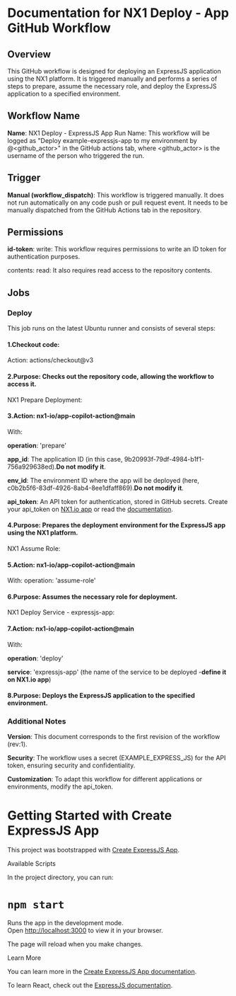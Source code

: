 # Documentation for NX1 Deploy - App GitHub Workflow

## Overview
This GitHub workflow is designed for deploying an ExpressJS application using the NX1 platform. It is triggered manually and performs a series of steps to prepare, assume the necessary role, and deploy the ExpressJS application to a specified environment.

## Workflow Name

**Name**: NX1 Deploy - ExpressJS App
Run Name: This workflow will be logged as "Deploy example-expressjs-app to my environment by @<github_actor>" in the GitHub actions tab, where <github_actor> is the username of the person who triggered the run.

## Trigger

**Manual (workflow_dispatch)**: This workflow is triggered manually. It does not run automatically on any code push or pull request event. It needs to be manually dispatched from the GitHub Actions tab in the repository.

## Permissions

**id-token**: write: This workflow requires permissions to write an ID token for authentication purposes.

contents: read: It also requires read access to the repository contents.

## Jobs

### Deploy

This job runs on the latest Ubuntu runner and consists of several steps:

#### 1.**Checkout code**:

Action: actions/checkout@v3

#### 2.**Purpose**: Checks out the repository code, allowing the workflow to access it.

NX1 Prepare Deployment:

#### 3.**Action**: nx1-io/app-copilot-action@main

With:

**operation**: 'prepare'

**app_id**: The application ID (in this case, 9b20993f-79df-4984-b1f1-756a929638ed).**Do not modify it**.

**env_id**: The environment ID where the app will be deployed (here, c0b2b5f6-83df-4926-8ab4-8ee1dfaff869).**Do not modify it**. 

**api_token**: An API token for authentication, stored in GitHub secrets. Create your api_token on [NX1.io app](https://app.nx1.io/) or read the [documentation](https://docs.nx1.io/).

#### 4.**Purpose**: Prepares the deployment environment for the ExpressJS app using the NX1 platform.
NX1 Assume Role:

#### 5.**Action**: nx1-io/app-copilot-action@main
With:
operation: 'assume-role'

#### 6.**Purpose**: Assumes the necessary role for deployment.
NX1 Deploy Service - expressjs-app:

#### 7.**Action**: nx1-io/app-copilot-action@main

With:

**operation**: 'deploy'

**service**: 'expressjs-app' (the name of the service to be deployed -**define it on NX1.io app**)

#### 8.**Purpose**: Deploys the ExpressJS application to the specified environment.

### Additional Notes

**Version**: This document corresponds to the first revision of the workflow (rev:1).

**Security**: The workflow uses a secret (EXAMPLE_EXPRESS_JS) for the API token, ensuring security and confidentiality.

**Customization**: To adapt this workflow for different applications or environments, modify the api_token.


# Getting Started with Create ExpressJS App

This project was bootstrapped with [Create ExpressJS App](https://expressjs.com/).

 Available Scripts

In the project directory, you can run:

# `npm start`

Runs the app in the development mode.\
Open [http://localhost:3000](http://localhost:3000) to view it in your browser.

The page will reload when you make changes.

 Learn More

You can learn more in the [Create ExpressJS App documentation](https://expressjs.com/en/starter/installing.html).

To learn React, check out the [ExpressJS documentation](https://expressjs.com/).

